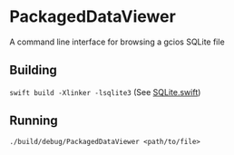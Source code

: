 # PackagedDataViewer
A command line interface for browsing a gcios SQLite file

## Building
`swift build -Xlinker -lsqlite3` (See [SQLite.swift](https://github.com/stephencelis/SQLite.swift/blob/master/Documentation/Index.md#swift-package-manager))

## Running
`./build/debug/PackagedDataViewer <path/to/file>`
